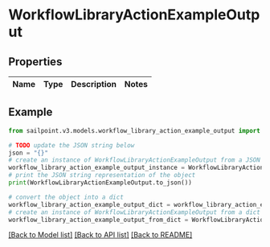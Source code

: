 # WorkflowLibraryActionExampleOutput


## Properties

Name | Type | Description | Notes
------------ | ------------- | ------------- | -------------

## Example

```python
from sailpoint.v3.models.workflow_library_action_example_output import WorkflowLibraryActionExampleOutput

# TODO update the JSON string below
json = "{}"
# create an instance of WorkflowLibraryActionExampleOutput from a JSON string
workflow_library_action_example_output_instance = WorkflowLibraryActionExampleOutput.from_json(json)
# print the JSON string representation of the object
print(WorkflowLibraryActionExampleOutput.to_json())

# convert the object into a dict
workflow_library_action_example_output_dict = workflow_library_action_example_output_instance.to_dict()
# create an instance of WorkflowLibraryActionExampleOutput from a dict
workflow_library_action_example_output_from_dict = WorkflowLibraryActionExampleOutput.from_dict(workflow_library_action_example_output_dict)
```
[[Back to Model list]](../README.md#documentation-for-models) [[Back to API list]](../README.md#documentation-for-api-endpoints) [[Back to README]](../README.md)


